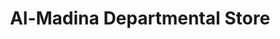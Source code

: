 ---
title: "Al-Madina Departmental Store"
url: /rawalpora-srinagar/al-madina-departmental-store/
shop: department store
---